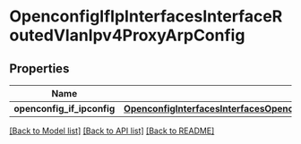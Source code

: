 # OpenconfigIfIpInterfacesInterfaceRoutedVlanIpv4ProxyArpConfig

## Properties
Name | Type | Description | Notes
------------ | ------------- | ------------- | -------------
**openconfig_if_ipconfig** | [**OpenconfigInterfacesInterfacesOpenconfiginterfacesinterfacesSubinterfacesOpenconfigifipipv4ProxyarpConfig**](OpenconfigInterfacesInterfacesOpenconfiginterfacesinterfacesSubinterfacesOpenconfigifipipv4ProxyarpConfig.md) |  | [optional] 

[[Back to Model list]](../README.md#documentation-for-models) [[Back to API list]](../README.md#documentation-for-api-endpoints) [[Back to README]](../README.md)


